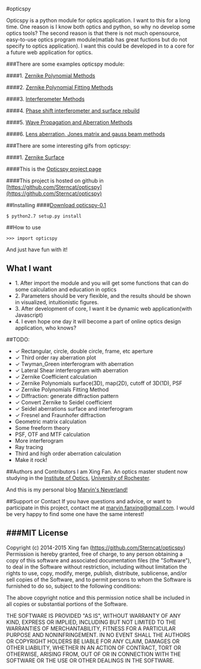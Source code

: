 
#opticspy  

Opticspy is a python module for optics application. I want to this for a long time. One reason is I know both optics and python, so why no develop some optics tools? The second reason is that there is not much opensource, easy-to-use optics program module(matlab has great fuctions but do not specify to optics application). I want this could be developed in to a core for a future web application for optics.

###There are some examples opticspy module:   
  
####1. [Zernike Polynomial Methods](http://sterncat.github.io/files/Zernike_Polynomial_Method.html)

####2. [Zernike Polynomial Fitting Methods](http://sterncat.github.io/files/Zernike_Polynomial_Fitting_Method.html)  

####3. [Interferometer Methods](http://sterncat.github.io/files/Interferometer_Method.html) 

####4. [Phase shift interferometer and surface rebuild](http://sterncat.github.io/files/PSI.html)

####5. [Wave Propagation and Aberration Methods](http://sterncat.github.io/files/Diffraction_Method.html)

####6. [Lens aberration, Jones matrix and gauss beam methods ](http://sterncat.github.io/files/Other_functions.html)

###There are some interesting gifs from opticspy:

####1. [Zernike Surface](http://sterncat.github.io/images/zernikegif.gif)
  
####This is the [Opticspy project page](http://opticspy.org)

####This project is hosted on github in [https://github.com/Sterncat/opticspy](https://github.com/Sterncat/opticspy)

##Installing
####[Download opticspy-0.1](http://sterncat.github.io/files/opticspy-0.1.tar.gz)

```
$ python2.7 setup.py install
```
##How to use
```
>>> import opticspy
```

And just have fun with it!

## What I want
<ul>	
  <li>1. After import the module and you will get some functions that can do some calculation and education in optics</li>
  <li>2. Parameters should be very flexible, and the results should be shown in visualized, intuitionistic figures.</li>
  <li>3. After development of core, I want it be dynamic web application(with Javascript)</li>
  <li>4. I even hope one day it will become a part of online optics design application, who knows?</li>
</ul>

##TODO:
* ✓ Rectangular, circle, double circle, frame, etc aperture
* ✓ Third order ray aberration plot
* ✓ Twyman_Green interferogram with aberration
* ✓ Lateral Shear interferogram with aberration
* ✓ Zernike Coefficient calculation
* ✓ Zernike Polynomials surface(3D), map(2D), cutoff of 3D(1D), PSF
* ✓ Zernike Polynomials Fitting Method
* ✓ Diffraction: generate diffraction pattern
* ✓ Convert Zernike to Seidel coefficient
* ✓ Seidel aberrations surface and interferogram
* ✓ Fresnel and Fraunhofer diffraction 
* Geometric matrix calculation
* Some freeform theory
* PSF, OTF and MTF calculation
* More interferogram
* Ray tracing
* Third and high order aberration calculation
* Make it rock!



##Authors and Contributors
I am Xing Fan. An optics master student now studying in the [Institute of Optics](http://www.optics.rochester.edu/), [University of Rochester](http://www.rochester.edu/). 

And this is my personal blog [Marvin's Neverland!](http://sterncat.github.io)

##Support or Contact
If you have questions and advice, or want to participate in this project, contact me at marvin.fanxing@gmail.com. I would be very happy to find some one have the same interest!

###MIT License
-----------

Copyright (c) 2014-2015 Xing fan (https://github.com/Sterncat/opticspy)
Permission is hereby granted, free of charge, to any person
obtaining a copy of this software and associated documentation
files (the "Software"), to deal in the Software without
restriction, including without limitation the rights to use,
copy, modify, merge, publish, distribute, sublicense, and/or sell
copies of the Software, and to permit persons to whom the
Software is furnished to do so, subject to the following
conditions:

The above copyright notice and this permission notice shall be
included in all copies or substantial portions of the Software.

THE SOFTWARE IS PROVIDED "AS IS", WITHOUT WARRANTY OF ANY KIND,
EXPRESS OR IMPLIED, INCLUDING BUT NOT LIMITED TO THE WARRANTIES
OF MERCHANTABILITY, FITNESS FOR A PARTICULAR PURPOSE AND
NONINFRINGEMENT. IN NO EVENT SHALL THE AUTHORS OR COPYRIGHT
HOLDERS BE LIABLE FOR ANY CLAIM, DAMAGES OR OTHER LIABILITY,
WHETHER IN AN ACTION OF CONTRACT, TORT OR OTHERWISE, ARISING
FROM, OUT OF OR IN CONNECTION WITH THE SOFTWARE OR THE USE OR
OTHER DEALINGS IN THE SOFTWARE.

		
